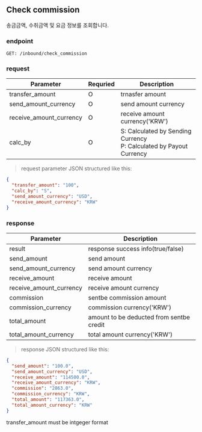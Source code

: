 ## Check commission

송금금액, 수취금액 및 요금 정보를 조회합니다.

### endpoint
<code>GET: /inbound/check_commission</code>

### request
Parameter | Requried | Description
--------- | ------- | -----------
transfer_amount |O| trnasfer amount
send_amount_currency |O| send amount currency
receive_amount_currency |O| receive amount currency('KRW')
calc_by |O| S: Calculated by Sending Currency <br/> P: Calculated by Payout Currency

> request parameter JSON structured like this:

```json
{
  "transfer_amount": "100",
  "calc_by": "S",
  "send_amount_currency": "USD",
  "receive_amount_currency": "KRW"
}
```

### response
Parameter | Description
--------- | -----------
result | response success info(true/false)
send_amount | send amount
send_amount_currency | send amount currency
receive_amount | receive amount
receive_amount_currency | receive amount currency
commission | sentbe commission amount
commission_currency | commission currency('KRW')
total_amount | amount to be deducted from sentbe credit
total_amount_currency | total amount currency('KRW')

> response JSON structured like this:

```json
{
  "send_amount": "100.0",
  "send_amount_currency": "USD",
  "receive_amount": "114500.0",
  "receive_amount_currency": "KRW",
  "commission": "2863.0",
  "commission_currency": "KRW",
  "total_amount": "117363.0",
  "total_amount_currency": "KRW"
}
```

<aside class="notice">
transfer_amount must be intgeger format
</aside>
